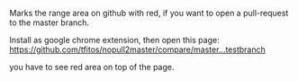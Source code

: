 Marks the range area on github with red, if you want to open a pull-request to the master branch.

Install as google chrome extension, then open this page: 
https://github.com/tfitos/nopull2master/compare/master...testbranch

you have to see red area on top of the page.